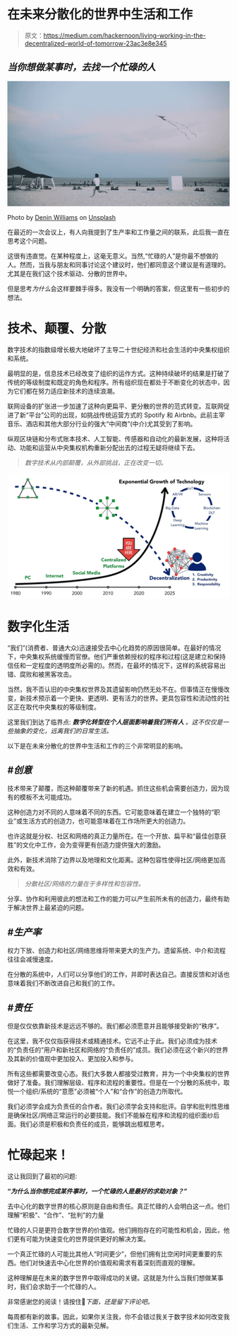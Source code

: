 # 在未来分散化的世界中生活和工作

> 原文：<https://medium.com/hackernoon/living-working-in-the-decentralized-world-of-tomorrow-23ac3e8e345>

## ***当你想做某事时，去找一个忙碌的人***

![](img/b6c5524b89d0362623712c948c9caf7b.png)

Photo by [Denin Williams](https://unsplash.com/photos/hVF_04fzKO4?utm_source=unsplash&utm_medium=referral&utm_content=creditCopyText) on [Unsplash](https://unsplash.com/search/photos/running-kite?utm_source=unsplash&utm_medium=referral&utm_content=creditCopyText)

在最近的一次会议上，有人向我提到了生产率和工作量之间的联系，此后我一直在思考这个问题。

这很有违直觉。在某种程度上，这毫无意义。当然,“忙碌的人”是你最不想做的人。然而，当我与朋友和同事讨论这个建议时，他们都同意这个建议是有道理的。尤其是在我们这个技术驱动、分散的世界中。

但是思考*为什么*会这样要棘手得多。我没有一个明确的答案，但这里有一些初步的想法。

# **技术、颠覆、分散**

数字技术的指数级增长极大地破坏了主导二十世纪经济和社会生活的中央集权组织和系统。

最明显的是，信息技术已经改变了组织的运作方式。这种持续破坏的结果是打破了传统的等级制度和既定的角色和程序。所有组织现在都处于不断变化的状态中，因为它们都在努力适应新技术的连续浪潮。

联网设备的扩张进一步加速了这种向更扁平、更分散的世界的范式转变。互联网促进了新“平台”公司的出现，如挑战传统运营方式的 Spotify 和 Airbnb。此前主宰音乐、酒店和其他大部分行业的强大“中间商”(中介)尤其受到了影响。

纵观区块链和分布式账本技术、人工智能、传感器和自动化的最新发展，这种将活动、功能和运营从中央集权机构重新分配出去的过程无疑将继续下去。

> *数字技术从内部颠覆，从外部挑战，正在改变一切。*

![](img/23c16e9f28e9062d740229892215264b.png)

# **数字化生活**

“我们”(消费者、普通大众)迅速接受去中心化趋势的原因很简单。在最好的情况下，中央集权系统缓慢而官僚。他们严重依赖授权的程序和过程(这是建立和保持信任和一定程度的透明度所必需的)。然而，在最坏的情况下，这样的系统容易出错、腐败和被黑客攻击。

当然，我不否认旧的中央集权世界及其遗留影响仍然无处不在。但事情正在慢慢改变，新技术预示着一个更快、更透明、更有活力的世界。更具包容性和流动性的社区正在取代中央集权的等级制度。

这里我们到达了临界点: ***数字化转型在个人层面影响着我们所有人*** *。这不仅仅是一些抽象的变化，远离我们的日常生活。*

以下是在未来分散化的世界中生活和工作的三个非常明显的影响。

## ***#创意***

技术带来了颠覆，而这种颠覆带来了新的机遇。抓住这些机会需要创造力，因为现有的模板不太可能成功。

这种创造力对不同的人意味着不同的东西。它可能意味着在建立一个独特的“职业”或生活方式的创造力，也可能意味着在工作场所更大的创造力。

也许这就是分权、社区和网络的真正力量所在。在一个开放、扁平和“最佳创意获胜”的文化中工作，会为变得更有创造力提供强大的激励。

此外，新技术消除了边界以及地理和文化距离。这种包容性使得社区/网络更加高效和有效。

> *分散社区/网络的力量在于多样性和包容性。*

分享、协作和利用彼此的想法和工作的能力可以产生前所未有的创造力，最终有助于解决世界上最紧迫的问题。

## ***#生产率***

权力下放、创造力和社区/网络思维将带来更大的生产力。遗留系统、中介和流程往往会减慢速度。

在分散的系统中，人们可以分享他们的工作，并即时表达自己。直接反馈和对话也意味着我们不断改进自己和我们的工作。

## ***#责任***

但是仅仅依靠新技术是远远不够的。我们都必须愿意并且能够接受新的“秩序”。

在这里，我不仅仅指获得技术或精通技术。它远不止于此。我们必须成为技术的“负责任的”用户和新社区和网络的“负责任的”成员。我们必须在这个新兴的世界及其新的价值观中更加投入、更加投入和参与。

所有这些都需要改变心态。我们大多数人都接受过教育，并为一个中央集权的世界做好了准备。我们理解层级、程序和流程的重要性。但是在一个分散的系统中，取悦一个组织/系统的“意愿”必须被“个人”和“合作”的创造力所取代。

我们必须学会成为负责任的合作者。我们必须学会支持和批评。自学和批判性思维是确保社区/网络正常运行的必要技能。我们不能躲在程序和流程的组织面纱后面。我们必须是积极和负责任的成员，能够跳出框框思考。

# 忙碌起来！

这让我回到了最初的问题:

**“*为什么当你想完成某件事时，一个忙碌的人是最好的求助对象？”***

去中心化的数字世界的核心原则是自由和责任。真正忙碌的人会明白这一点。他们理解“积极”、“合作”、“批判”的力量

忙碌的人只是更符合数字世界的价值观。他们拥抱存在的可能性和机会，因此，他们更有可能为快速变化的世界提供更好的解决方案。

一个真正忙碌的人可能比其他人“时间更少”，但他们拥有比空闲时间更重要的东西。他们对快速去中心化世界的价值观和需求有着深刻而直观的理解。

这种理解是在未来的数字世界中取得成功的关键。这就是为什么当我们想做某事时，我们会求助于一个忙碌的人。

非常感谢您的阅读！请按住👏*下面，还是留下评论吧。*

每周都有新的故事。因此，如果你关注我，你不会错过我关于数字技术如何改变我们生活、工作和学习方式的最新见解。